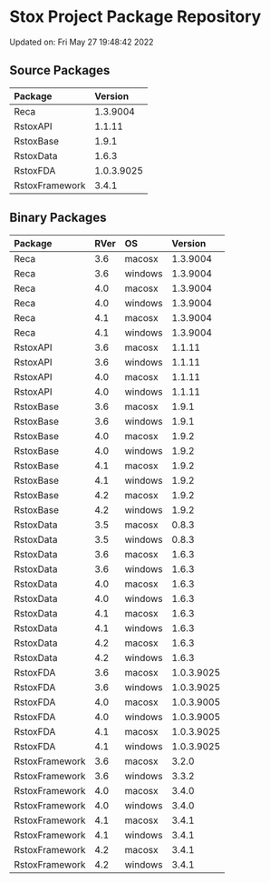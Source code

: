 # Stox Project Package Repository


Updated on: Fri May 27 19:48:42 2022
## Source Packages

|Package        |Version    |
|:--------------|:----------|
|Reca           |1.3.9004   |
|RstoxAPI       |1.1.11     |
|RstoxBase      |1.9.1      |
|RstoxData      |1.6.3      |
|RstoxFDA       |1.0.3.9025 |
|RstoxFramework |3.4.1      |

## Binary Packages

|Package        |RVer |OS      |Version    |
|:--------------|:----|:-------|:----------|
|Reca           |3.6  |macosx  |1.3.9004   |
|Reca           |3.6  |windows |1.3.9004   |
|Reca           |4.0  |macosx  |1.3.9004   |
|Reca           |4.0  |windows |1.3.9004   |
|Reca           |4.1  |macosx  |1.3.9004   |
|Reca           |4.1  |windows |1.3.9004   |
|RstoxAPI       |3.6  |macosx  |1.1.11     |
|RstoxAPI       |3.6  |windows |1.1.11     |
|RstoxAPI       |4.0  |macosx  |1.1.11     |
|RstoxAPI       |4.0  |windows |1.1.11     |
|RstoxBase      |3.6  |macosx  |1.9.1      |
|RstoxBase      |3.6  |windows |1.9.1      |
|RstoxBase      |4.0  |macosx  |1.9.2      |
|RstoxBase      |4.0  |windows |1.9.2      |
|RstoxBase      |4.1  |macosx  |1.9.2      |
|RstoxBase      |4.1  |windows |1.9.2      |
|RstoxBase      |4.2  |macosx  |1.9.2      |
|RstoxBase      |4.2  |windows |1.9.2      |
|RstoxData      |3.5  |macosx  |0.8.3      |
|RstoxData      |3.5  |windows |0.8.3      |
|RstoxData      |3.6  |macosx  |1.6.3      |
|RstoxData      |3.6  |windows |1.6.3      |
|RstoxData      |4.0  |macosx  |1.6.3      |
|RstoxData      |4.0  |windows |1.6.3      |
|RstoxData      |4.1  |macosx  |1.6.3      |
|RstoxData      |4.1  |windows |1.6.3      |
|RstoxData      |4.2  |macosx  |1.6.3      |
|RstoxData      |4.2  |windows |1.6.3      |
|RstoxFDA       |3.6  |macosx  |1.0.3.9025 |
|RstoxFDA       |3.6  |windows |1.0.3.9025 |
|RstoxFDA       |4.0  |macosx  |1.0.3.9005 |
|RstoxFDA       |4.0  |windows |1.0.3.9005 |
|RstoxFDA       |4.1  |macosx  |1.0.3.9025 |
|RstoxFDA       |4.1  |windows |1.0.3.9025 |
|RstoxFramework |3.6  |macosx  |3.2.0      |
|RstoxFramework |3.6  |windows |3.3.2      |
|RstoxFramework |4.0  |macosx  |3.4.0      |
|RstoxFramework |4.0  |windows |3.4.0      |
|RstoxFramework |4.1  |macosx  |3.4.1      |
|RstoxFramework |4.1  |windows |3.4.1      |
|RstoxFramework |4.2  |macosx  |3.4.1      |
|RstoxFramework |4.2  |windows |3.4.1      |
